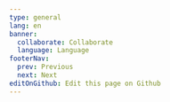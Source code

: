 ```yaml
---
type: general
lang: en
banner:
  collaborate: Collaborate
  language: Language
footerNav:
  prev: Previous
  next: Next
editOnGithub: Edit this page on Github
---
```

